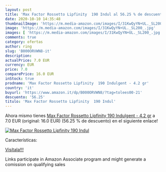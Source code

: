```yaml
---
layout: post
title: 'Max Factor Rossetto Lipfinity  190 Indul al 56.25 % de descuento'
date: 2020-10-10 14:35:48
thumbnailImage: 'https://m.media-amazon.com/images/I/31KwQyYN+UL._SL200_.jpg'
image: 'https://m.media-amazon.com/images/I/31KwQyYN+UL._SL200_.jpg'
images: [ 'https://m.media-amazon.com/images/I/31KwQyYN+UL._SL200_.jpg' ]
comments: true
category: ofertas
author: ring
slug: 'B000ORVWN8-it'
description:
actualPrice: 7.0 EUR
currency: EUR
price: 7.0
comparePrice: 16.0 EUR
inStock: true
prodname: 'Max Factor Rossetto Lipfinity  190 Indulgent - 4.2 gr'
country: 'it'
buyurl: 'https://www.amazon.it/dp/B000ORVWN8/?tag=tolees00-21'
descuento: '56.25'
titulo: 'Max Factor Rossetto Lipfinity  190 Indul'
---
```


Ahora mismo tienes [Max Factor Rossetto Lipfinity  190 Indulgent - 4.2 gr](https://www.amazon.it/dp/B000ORVWN8/?tag=tolees00-21) a 7.0 EUR (original: 16.0 EUR) (56.25 %  de descuento) en el siguiente enlace!

[![Max Factor Rossetto Lipfinity  190 Indul](https://m.media-amazon.com/images/I/31KwQyYN+UL._SL200_.jpg)](https://www.amazon.it/dp/B000ORVWN8/?tag=tolees00-21)

Características:


[Visítala!!!](https://www.amazon.it/dp/B000ORVWN8/?tag=tolees00-21)

Links participate in Amazon Associate program and might generate a comission on qualifying sales
